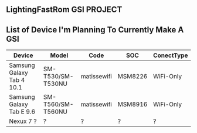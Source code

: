 LightingFastRom GSI PROJECT
---------------------------
List of Device I'm Planning To Currently Make A GSI
---------------------------------------------------
| Device | Model | Code | SOC | ConectType |
| ------ |------ | ------ | ------ | ------ |
| Samsung Galaxy Tab 4 10.1 | SM-T530/SM-T530NU | matissewifi | MSM8226 | WiFi-Only |
| Samsung Galaxy Tab E 9.6 | SM-T560/SM-T560NU | matissewifi | MSM8916 | WiFi-Only  |
| Nexux 7 ? | ? | ? | ? | ? | WiFi-Only |
